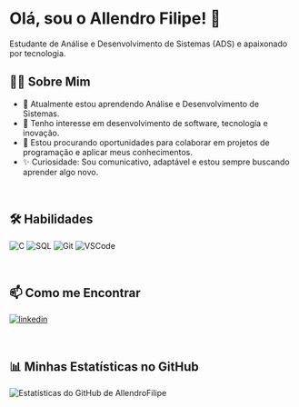 # Olá, sou o Allendro Filipe! 👋

Estudante de Análise e Desenvolvimento de Sistemas (ADS) e apaixonado por tecnologia.

## 👨‍💻 Sobre Mim

- 🌱 Atualmente estou aprendendo Análise e Desenvolvimento de Sistemas.
- 👀 Tenho interesse em desenvolvimento de software, tecnologia e inovação.
- 🚀 Estou procurando oportunidades para colaborar em projetos de programação e aplicar meus conhecimentos.
- ✨ Curiosidade: Sou comunicativo, adaptável e estou sempre buscando aprender algo novo.

<br>

## 🛠️ Habilidades

![C](https://img.shields.io/badge/C-00599C?style=for-the-badge&logo=c&logoColor=white)
![SQL](https://img.shields.io/badge/SQL-000000?style=for-the-badge&logo=microsoft-sql-server&logoColor=white)
![Git](https://img.shields.io/badge/GIT-E44C30?style=for-the-badge&logo=git&logoColor=white)
![VSCode](https://img.shields.io/badge/VisualStudioCode-0078d7.svg?style=for-the-badge&logo=visual-studio-code&logoColor=white)

<br>

## 📫 Como me Encontrar

[![linkedin](https://img.shields.io/badge/linkedin-0A66C2?style=for-the-badge&logo=linkedin&logoColor=white)](https://www.linkedin.com/in/allendro-filipe)

<br>

## 📊 Minhas Estatísticas no GitHub

![Estatísticas do GitHub de AllendroFilipe](https://github-readme-stats.vercel.app/api?username=AllendroFilipe&show_icons=true&theme=dracula&include_all_commits=true&count_private=true&locale=pt-br)
